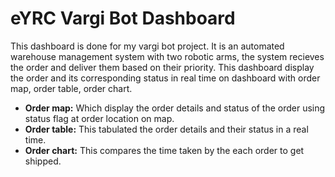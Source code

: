 # eYRC Vargi Bot Dashboard
This dashboard is done for my vargi bot project. It is an automated warehouse management system with two robotic arms, the system recieves the order and deliver them based on their priority. This dashboard display the order and its corresponding status in real time on dashboard with order map, order table, order chart.
- **Order map:** Which display the order details and status of the order using status flag at order location on map.
- **Order table:** This tabulated the order details and their status in a real time.
- **Order chart:** This compares the time taken by the each order to get shipped.

